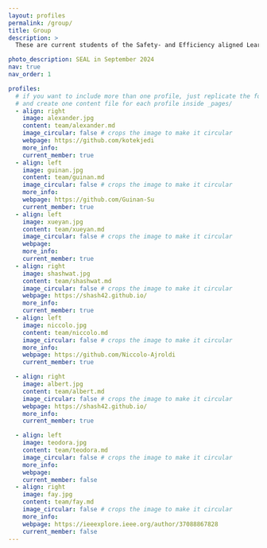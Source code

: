 ```yaml
---
layout: profiles
permalink: /group/
title: Group
description: >
  These are current students of the Safety- and Efficiency aligned Learning Group and visiting researchers.

photo_description: SEAL in September 2024
nav: true
nav_order: 1

profiles:
  # if you want to include more than one profile, just replicate the following block
  # and create one content file for each profile inside _pages/
  - align: right
    image: alexander.jpg
    content: team/alexander.md
    image_circular: false # crops the image to make it circular
    webpage: https://github.com/kotekjedi
    more_info:
    current_member: true
  - align: left
    image: guinan.jpg
    content: team/guinan.md
    image_circular: false # crops the image to make it circular
    more_info:
    webpage: https://github.com/Guinan-Su
    current_member: true
  - align: left
    image: xueyan.jpg
    content: team/xueyan.md
    image_circular: false # crops the image to make it circular
    webpage:
    more_info:
    current_member: true
  - align: right
    image: shashwat.jpg
    content: team/shashwat.md
    image_circular: false # crops the image to make it circular
    webpage: https://shash42.github.io/
    more_info:
    current_member: true
  - align: left
    image: niccolo.jpg
    content: team/niccolo.md
    image_circular: false # crops the image to make it circular
    more_info:
    webpage: https://github.com/Niccolo-Ajroldi
    current_member: true

  - align: right
    image: albert.jpg
    content: team/albert.md
    image_circular: false # crops the image to make it circular
    webpage: https://shash42.github.io/
    more_info:
    current_member: true

  - align: left
    image: teodora.jpg
    content: team/teodora.md
    image_circular: false # crops the image to make it circular
    more_info:
    webpage:
    current_member: false
  - align: right
    image: fay.jpg
    content: team/fay.md
    image_circular: false # crops the image to make it circular
    more_info:
    webpage: https://ieeexplore.ieee.org/author/37088867828
    current_member: false
---
```


<!-- ---
layout: profiles
permalink: /people/
title: People
description: These are current members of my lab and visiting researchers.
nav: true
nav_order: 1

profiles:
  - align: right
      image: alexander.jpg
      content: alexander.md
      image_circular: false # crops the image to make it circular
      # more_info: >
      #   <p>555 your office number</p>
      #   <p>123 your address street</p>
      #   <p>Your City, State 12345</p>
  - align: right
      image: guinan.jpg
      content: guinan.md
      image_circular: false # crops the image to make it circular
      # more_info: >
      #   <p>555 your office number</p>
      #   <p>123 your address street</p>
      #   <p>Your City, State 12345</p>
  - align: right
      image: shashwat.jpg
      content: shashwat.md
      image_circular: false # crops the image to make it circular
      # more_info: >
      #   <p>555 your office number</p>
      #   <p>123 your address street</p>
      #   <p>Your City, State 12345</p>
  - align: right
      image: niccolo.jpg
      content: niccolo.md
      image_circular: false # crops the image to make it circular
      # more_info: >
      #   <p>555 your office number</p>
      #   <p>123 your address street</p>
      #   <p>Your City, State 12345</p>
  - align: right
      image: guinan.jpg
      content: teodora.md
      image_circular: false # crops the image to make it circular
      # more_info: >
      #   <p>555 your office number</p>
      #   <p>123 your address street</p>
      #   <p>Your City, State 12345</p>
  - align: right
      image: alexander.jpg
      content: fay.md
      image_circular: false # crops the image to make it circular
      # more_info: >
      #   <p>555 your office number</p>
      #   <p>123 your address street</p>
      #   <p>Your City, State 12345</p>
  - align: right
      image: guinan.jpg
      content: max.md
      image_circular: false # crops the image to make it circular
      # more_info: >
      #   <p>555 your office number</p>
      #   <p>123 your address street</p>
      #   <p>Your City, State 12345</p>
  --- -->
